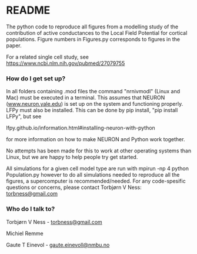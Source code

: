 # README #

The python code to reproduce all figures from a modelling study of the contribution
of active conductances to the Local Field Potential for cortical populations.
Figure numbers in Figures.py corresponds to figures in the paper.

For a related single cell study, see
https://www.ncbi.nlm.nih.gov/pubmed/27079755

### How do I get set up? ###
In all folders containing .mod files the command "nrnivmodl" (Linux and Mac) must be executed in a terminal. This assumes
that NEURON (www.neuron.yale.edu) is set up on the system and functioning properly. LFPy must also be installed.
This can be done by pip install, "pip install LFPy", but see

lfpy.github.io/information.html#installing-neuron-with-python

for more information on how to make NEURON and Python work together.

No attempts has been made for this to work at other operating systems than Linux, but we are happy to help people try
get started.

All simulations for a given cell model type are run with
mpirun -np 4 python Population.py
however to do all simulations needed to reproduce all the figures, a
supercomputer is recommended/needed. For any code-spesific questions or
concerns, please contact Torbjørn V Ness: torbness@gmail.com

### Who do I talk to? ###

Torbjørn V Ness - torbness@gmail.com

Michiel Remme

Gaute T Einevol - gaute.einevoll@nmbu.no
